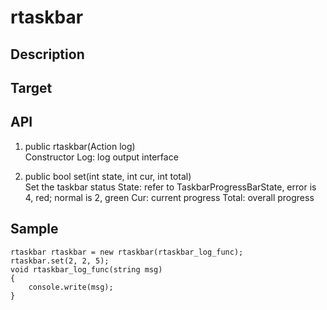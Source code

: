 # rtaskbar

## Description

## Target

## API
1. public rtaskbar(Action<string> log)  
Constructor
Log: log output interface

2. public bool set(int state, int cur, int total)  
Set the taskbar status
State: refer to TaskbarProgressBarState, error is 4, red; normal is 2, green
Cur: current progress
Total: overall progress

## Sample
```
rtaskbar rtaskbar = new rtaskbar(rtaskbar_log_func);
rtaskbar.set(2, 2, 5);
void rtaskbar_log_func(string msg)
{
    console.write(msg);
}
```